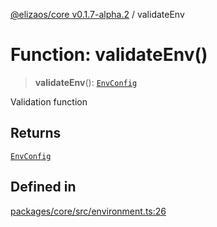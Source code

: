[@elizaos/core v0.1.7-alpha.2](../index.md) / validateEnv

# Function: validateEnv()

> **validateEnv**(): [`EnvConfig`](../type-aliases/EnvConfig.md)

Validation function

## Returns

[`EnvConfig`](../type-aliases/EnvConfig.md)

## Defined in

[packages/core/src/environment.ts:26](https://github.com/elizaOS/eliza/blob/main/packages/core/src/environment.ts#L26)

